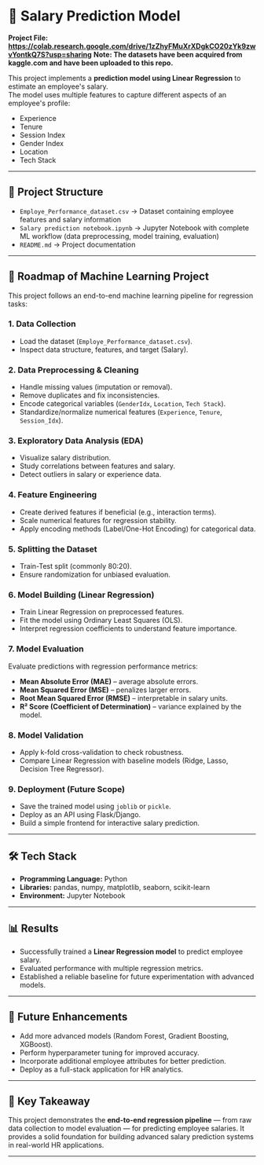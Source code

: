 # 💼 Salary Prediction Model

**Project File: https://colab.research.google.com/drive/1zZhyFMuXrXDgkCO20zYk9zwvYontkQ7S?usp=sharing**
**Note: The datasets have been acquired from kaggle.com and have been uploaded to this repo.**

This project implements a **prediction model using Linear Regression** to estimate an employee's salary.  
The model uses multiple features to capture different aspects of an employee's profile:  

- Experience  
- Tenure  
- Session Index  
- Gender Index  
- Location  
- Tech Stack  

---

## 📂 Project Structure  

- `Employe_Performance_dataset.csv` → Dataset containing employee features and salary information  
- `Salary prediction notebook.ipynb` → Jupyter Notebook with complete ML workflow (data preprocessing, model training, evaluation)  
- `README.md` → Project documentation  

---

## 🚀 Roadmap of Machine Learning Project  

This project follows an end-to-end machine learning pipeline for regression tasks:  

### 1. **Data Collection**  
- Load the dataset (`Employe_Performance_dataset.csv`).  
- Inspect data structure, features, and target (Salary).  

### 2. **Data Preprocessing & Cleaning**  
- Handle missing values (imputation or removal).  
- Remove duplicates and fix inconsistencies.  
- Encode categorical variables (`GenderIdx`, `Location`, `Tech Stack`).  
- Standardize/normalize numerical features (`Experience`, `Tenure`, `Session_Idx`).  

### 3. **Exploratory Data Analysis (EDA)**  
- Visualize salary distribution.  
- Study correlations between features and salary.  
- Detect outliers in salary or experience data.  

### 4. **Feature Engineering**  
- Create derived features if beneficial (e.g., interaction terms).  
- Scale numerical features for regression stability.  
- Apply encoding methods (Label/One-Hot Encoding) for categorical data.  

### 5. **Splitting the Dataset**  
- Train-Test split (commonly 80:20).  
- Ensure randomization for unbiased evaluation.  

### 6. **Model Building (Linear Regression)**  
- Train Linear Regression on preprocessed features.  
- Fit the model using Ordinary Least Squares (OLS).  
- Interpret regression coefficients to understand feature importance.  

### 7. **Model Evaluation**  
Evaluate predictions with regression performance metrics:  
- **Mean Absolute Error (MAE)** – average absolute errors.  
- **Mean Squared Error (MSE)** – penalizes larger errors.  
- **Root Mean Squared Error (RMSE)** – interpretable in salary units.  
- **R² Score (Coefficient of Determination)** – variance explained by the model.  

### 8. **Model Validation**  
- Apply k-fold cross-validation to check robustness.  
- Compare Linear Regression with baseline models (Ridge, Lasso, Decision Tree Regressor).  

### 9. **Deployment (Future Scope)**  
- Save the trained model using `joblib` or `pickle`.  
- Deploy as an API using Flask/Django.  
- Build a simple frontend for interactive salary prediction.  

---

## 🛠️ Tech Stack  

- **Programming Language:** Python  
- **Libraries:** pandas, numpy, matplotlib, seaborn, scikit-learn  
- **Environment:** Jupyter Notebook  

---

## 📊 Results  

- Successfully trained a **Linear Regression model** to predict employee salary.  
- Evaluated performance with multiple regression metrics.  
- Established a reliable baseline for future experimentation with advanced models.  

---

## 🔮 Future Enhancements  

- Add more advanced models (Random Forest, Gradient Boosting, XGBoost).  
- Perform hyperparameter tuning for improved accuracy.  
- Incorporate additional employee attributes for better prediction.  
- Deploy as a full-stack application for HR analytics.  

---

## 📌 Key Takeaway  

This project demonstrates the **end-to-end regression pipeline** — from raw data collection to model evaluation — for predicting employee salaries. It provides a solid foundation for building advanced salary prediction systems in real-world HR applications.  

---
